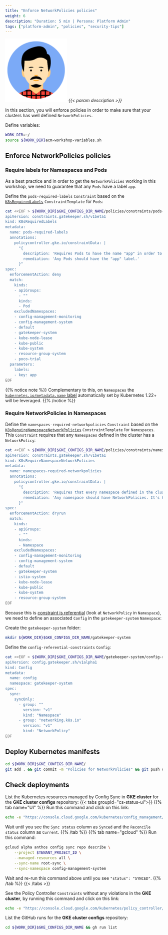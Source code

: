 ```yaml
---
title: "Enforce NetworkPolicies policies"
weight: 6
description: "Duration: 5 min | Persona: Platform Admin"
tags: ["platform-admin", "policies", "security-tips"]
---
```

![Platform Admin](/images/platform-admin.png)
_{{< param description >}}_

In this section, you will enforce policies in order to make sure that your clusters has well defined `NetworkPolicies`.

Define variables:
```Bash
WORK_DIR=~/
source ${WORK_DIR}acm-workshop-variables.sh
```

## Enforce NetworkPolicies policies

### Require labels for Namespaces and Pods

As a best practice and in order to get the `NetworkPolicies` working in this workshop, we need to guarantee that any `Pods` have a label `app`.

Define the `pods-required-labels` `Constraint` based on the [`K8sRequiredLabels`](https://cloud.google.com/anthos-config-management/docs/reference/constraint-template-library#k8srequiredlabels) `ConstraintTemplate` for `Pods`:
```Bash
cat <<EOF > ${WORK_DIR}$GKE_CONFIGS_DIR_NAME/policies/constraints/pods-required-labels.yaml
apiVersion: constraints.gatekeeper.sh/v1beta1
kind: K8sRequiredLabels
metadata:
  name: pods-required-labels
  annotations:
    policycontroller.gke.io/constraintData: |
      "{
        description: 'Requires Pods to have the name "app" in order to leverage the podSelector feature of NetworkPolicies.',
        remediation: 'Any Pods should have the "app" label.'
      }"
spec:
  enforcementAction: deny
  match:
    kinds:
    - apiGroups:
      - ""
      kinds:
      - Pod
    excludedNamespaces:
    - config-management-monitoring
    - config-management-system
    - default
    - gatekeeper-system
    - kube-node-lease
    - kube-public
    - kube-system
    - resource-group-system
    - poco-trial
  parameters:
    labels:
    - key: app
EOF
```
{{% notice note %}}
Complementary to this, on `Namespaces` the [`kubernetes.io/metadata.name` label](https://kubernetes.io/docs/concepts/overview/working-with-objects/namespaces/#automatic-labelling) automatically set by Kubernetes 1.22+ will be leveraged.
{{% /notice %}}

### Require NetworkPolicies in Namespaces

Define the `namespaces-required-networkpolicies` `Constraint` based on the [`K8sRequireNamespaceNetworkPolicies`](https://cloud.google.com/anthos-config-management/docs/reference/constraint-template-library#k8srequirenamespacenetworkpolicies) `ConstraintTemplate` for `Namespaces`. This `Constraint` requires that any `Namespaces` defined in the cluster has a `NetworkPolicy`:
```Bash
cat <<EOF > ${WORK_DIR}$GKE_CONFIGS_DIR_NAME/policies/constraints/namespaces-required-networkpolicies.yaml
apiVersion: constraints.gatekeeper.sh/v1beta1
kind: K8sRequireNamespaceNetworkPolicies
metadata:
  name: namespaces-required-networkpolicies
  annotations:
    policycontroller.gke.io/constraintData: |
      "{
        description: 'Requires that every namespace defined in the cluster has NetworkPolicies.',
        remediation: 'Any namespace should have NetworkPolicies. It's highly recommended to have at least a first default deny-all and then one fine granular NetworkPolicy per app.'
      }"
spec:
  enforcementAction: dryrun
  match:
    kinds:
    - apiGroups:
      - ""
      kinds:
      - Namespace
    excludedNamespaces:
    - config-management-monitoring
    - config-management-system
    - default
    - gatekeeper-system
    - istio-system
    - kube-node-lease
    - kube-public
    - kube-system
    - resource-group-system
EOF
```

Because this is [constraint is referential](https://cloud.google.com/anthos-config-management/docs/how-to/creating-constraints#referential) (look at `NetworkPolicy` in `Namespace`), we need to define an associated `Config` in the `gatekeeper-system` `Namespace`:

Create the `gatekeeper-system` folder:
```Bash
mkdir ${WORK_DIR}$GKE_CONFIGS_DIR_NAME/gatekeeper-system
```

Define the `config-referential-constraints` `Config`:
```Bash
cat <<EOF > ${WORK_DIR}$GKE_CONFIGS_DIR_NAME/gatekeeper-system/config-referential-constraints.yaml
apiVersion: config.gatekeeper.sh/v1alpha1
kind: Config
metadata:
  name: config
  namespace: gatekeeper-system
spec:
  sync:
    syncOnly:
      - group: ""
        version: "v1"
        kind: "Namespace"
      - group: "networking.k8s.io"
        version: "v1"
        kind: "NetworkPolicy"
EOF
```

## Deploy Kubernetes manifests

```Bash
cd ${WORK_DIR}$GKE_CONFIGS_DIR_NAME/
git add . && git commit -m "Policies for NetworkPolicies" && git push origin main
```

## Check deployments

List the Kubernetes resources managed by Config Sync in **GKE cluster** for the **GKE cluster configs** repository:
{{< tabs groupId="cs-status-ui">}}
{{% tab name="UI" %}}
Run this command and click on this link:
```Bash
echo -e "https://console.cloud.google.com/kubernetes/config_management/packages?project=${TENANT_PROJECT_ID}"
```
Wait until you see the `Sync status` column as `Synced` and the `Reconcile status` column as `Current`.
{{% /tab %}}
{{% tab name="gcloud" %}}
Run this command:
```Bash
gcloud alpha anthos config sync repo describe \
    --project $TENANT_PROJECT_ID \
    --managed-resources all \
    --sync-name root-sync \
    --sync-namespace config-management-system
```
Wait and re-run this command above until you see `"status": "SYNCED"`.
{{% /tab %}}
{{< /tabs >}}

See the Policy Controller `Constraints` without any violations in the **GKE cluster**, by running this command and click on this link:
```Bash
echo -e "https://console.cloud.google.com/kubernetes/policy_controller/dashboard?project=${TENANT_PROJECT_ID}"
```

List the GitHub runs for the **GKE cluster configs** repository:
```Bash
cd ${WORK_DIR}$GKE_CONFIGS_DIR_NAME && gh run list
```
